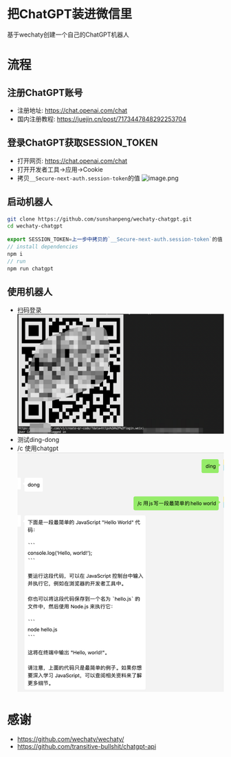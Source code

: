 
# 把ChatGPT装进微信里
基于wechaty创建一个自己的ChatGPT机器人

# 流程
## 注册ChatGPT账号
- 注册地址: https://chat.openai.com/chat
- 国内注册教程: https://juejin.cn/post/7173447848292253704
## 登录ChatGPT获取SESSION_TOKEN
- 打开网页: https://chat.openai.com/chat
- 打开开发者工具->应用->Cookie
- 拷贝`__Secure-next-auth.session-token`的值
![image.png](https://cdn.nlark.com/yuque/0/2022/png/2777249/1670287051371-acd694da-cd3f-46c4-97c4-96438965f8a4.png#averageHue=%232d3136&clientId=uf4023d0a-0da7-4&crop=0&crop=0&crop=1&crop=1&from=paste&height=497&id=u77b3570c&margin=%5Bobject%20Object%5D&name=image.png&originHeight=994&originWidth=1586&originalType=binary&ratio=1&rotation=0&showTitle=false&size=796464&status=done&style=none&taskId=uf4e7e669-4feb-431a-80b7-f7ab47c9113&title=&width=793)

## 启动机器人
```bash
git clone https://github.com/sunshanpeng/wechaty-chatgpt.git
cd wechaty-chatgpt
```
```javascript
export SESSION_TOKEN=上一步中拷贝的`__Secure-next-auth.session-token`的值 
// install dependencies
npm i
// run
npm run chatgpt
```

## 使用机器人
- 扫码登录
![image.png](./media/screenshot-20221207-130656.png)
- 测试ding-dong
- /c 使用chatgpt
![image.png](./media/screenshot-20221207-131138.png)

# 感谢
- https://github.com/wechaty/wechaty/
- https://github.com/transitive-bullshit/chatgpt-api

